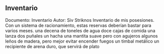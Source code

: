 ## Inventario
Documento: Inventario
Autor: Siv Striknos
Inventario de mis posesiones. Con un sistema de racionamiento, estas reservas deberían bastar para varios meses.
una decena de toneles de agua
doce cajas de comida
una lanza
dos puñales
un hacha
una mantita suave pero con agujeros
algunos leños de madera, pero mejor evitar encender fuegos
un timbal metálico
un recipiente de arena duro, que servirá de plato
